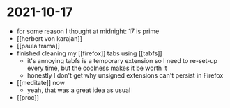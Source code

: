# 2021-10-17

- for some reason I thought at midnight: 17 is prime
- [[herbert von karajan]]
- [[paula trama]]
- finished cleaning my [[firefox]] tabs using [[tabfs]]
  - it's annoying tabfs is a temporary extension so I need to re-set-up every time, but the coolness makes it be worth it
  - honestly I don't get why unsigned extensions can't persist in Firefox
- [[meditate]] now
  - yeah, that was a great idea as usual
- [[proc]]